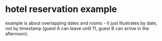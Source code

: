 hotel reservation example
=========================

example is about overlapping dates and rooms - it just illustrates by date,
not by timestamp (guest A can leave until 11, guest B can arrive in the
afternoon).
